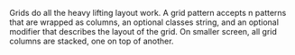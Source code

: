 Grids do all the heavy lifting layout work. A grid pattern accepts n patterns that are wrapped as columns, an optional classes string, and an optional modifier that describes the layout of the grid. On smaller screen, all grid columns are stacked, one on top of another.
